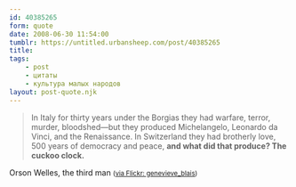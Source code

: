 ```yaml
---
id: 40385265
form: quote
date: 2008-06-30 11:54:00
tumblr: https://untitled.urbansheep.com/post/40385265
title: 
tags:
    - post
    - цитаты
    - культура малых народов
layout: post-quote.njk
---
```


<blockquote>
In Italy for thirty years under the Borgias they had warfare, terror, murder, bloodshed—but they produced Michelangelo, Leonardo da Vinci, and the Renaissance. In Switzerland they had brotherly love, 500 years of democracy and peace, <strong>and what did that produce? The cuckoo clock.</strong>
</blockquote>

Orson Welles, the third man <small>(<a href="http://www.flickr.com/people/genevieveblais/">via Flickr: genevieve_blais</a>)</small>
